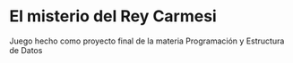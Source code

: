 # El misterio del Rey Carmesi
Juego hecho como proyecto final de la materia Programación y Estructura de Datos

